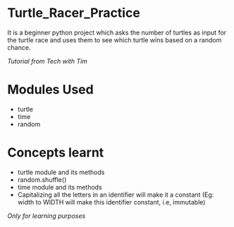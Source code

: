 # Turtle_Racer_Practice
It is a beginner python project which asks the number of turtles as input for the turtle race and uses them to see which turtle wins based on a random chance.

*Tutorial from Tech with Tim*

# Modules Used

* turtle
* time
* random

# Concepts learnt

* turtle module and its methods
* random.shuffle()
* time module and its methods
* Capitalizing all the letters in an identifier will make it a constant (Eg: width to WIDTH will make this identifier constant, i.e, immutable)

*Only for learning purposes*
